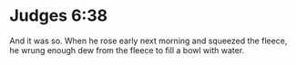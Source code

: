 # Judges 6:38

And it was so. When he rose early next morning and squeezed the fleece, he wrung enough dew from the fleece to fill a bowl with water.
